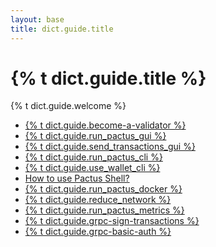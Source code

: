 ```yaml
---
layout: base
title: dict.guide.title
---
```


# {% t dict.guide.title %}

{% t dict.guide.welcome %}

<ul class="list-bullet">
  <li><a href="https://docs.pactus.org/docs/get-started/become-a-validator">{% t dict.guide.become-a-validator %}</a></li>
  <li><a href="https://docs.pactus.org/docs/get-started/pactus-gui">{% t dict.guide.run_pactus_gui %}</a></li>
  <li><a href="https://docs.pactus.org/docs/tutorials/send-transactions-gui">{% t dict.guide.send_transactions_gui %}</a></li>
  <li><a href="https://docs.pactus.org/docs/get-started/pactus-daemon">{% t dict.guide.run_pactus_cli %}</a></li>
  <li><a href="https://docs.pactus.org/docs/tutorials/pactus-wallet">{% t dict.guide.use_wallet_cli %}</a></li>
  <li><a href="https://docs.pactus.org/docs/tutorials/pactus-shell">How to use Pactus Shell?</a></li>
  <li><a href="https://docs.pactus.org/docs/get-started/pactus-docker">{% t dict.guide.run_pactus_docker %}</a></li>
  <li><a href="https://docs.pactus.org/docs/tutorials/reduce-network">{% t dict.guide.reduce_network %}</a></li>
  <li><a href="https://docs.pactus.org/docs/tutorials/enable-metrics">{% t dict.guide.run_pactus_metrics %}</a></li>
  <li><a href="https://docs.pactus.org/docs/tutorials/grpc-sign-transactions">{% t dict.guide.grpc-sign-transactions %}</a></li>
  <li><a href="https://docs.pactus.org/docs/tutorials/grpc-basic-auth">{% t dict.guide.grpc-basic-auth %}</a></li>
</ul>
